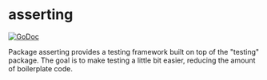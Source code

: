 # asserting
[![GoDoc](https://godoc.org/github.com/rendon/asserting?status.svg)](https://godoc.org/github.com/rendon/asserting)

Package asserting provides a testing framework built on top of the "testing" package. The goal is to make testing a little bit easier, reducing the amount of boilerplate code. 
